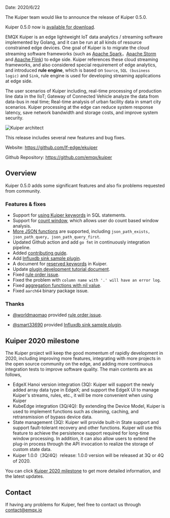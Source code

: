 Date: 2020/6/22

The Kuiper team would like to announce the release of Kuiper 0.5.0. 

Kuiper 0.5.0 now is [available for download](https://github.com/emqx/kuiper/releases/tag/0.5.0).

EMQX Kuiper is an edge lightweight IoT data analytics / streaming software implemented by Golang, and it can be run at all kinds of resource constrained edge devices. One goal of Kuiper is to migrate the cloud streaming software frameworks (such as [Apache Spark](https://spark.apache.org/)，[Apache Storm](https://storm.apache.org/) and [Apache Flink](https://flink.apache.org/)) to edge side. Kuiper references these cloud streaming frameworks, and also considered special requirement of edge analytics, and introduced **rule engine**, which is based on `Source`, `SQL (business logic)` and `Sink`, rule engine is used for developing streaming applications at edge side.

The user scenarios of Kuiper including, real-time processing of production line data in the IIoT; Gateway of Connected Vehicle analyze the data from data-bus in real time; Real-time analysis of urban facility data in smart city scenarios. Kuiper processing at the edge can reduce system response latency, save network bandwidth and storage costs, and improve system security.

![Kuiper architect](https://static.emqx.net/images/f92e28acfbf4acdb12ace78f66371cad.png)

This release includes several new features and bug fixes.

Website: <https://github.com/lf-edge/ekuiper>

Github Repository: <https://github.com/emqx/kuiper>

## Overview

Kuiper 0.5.0 adds some significant features and also fix problems requested from community.

### Features & fixes

- Support for [using Kuiper keywords](https://github.com/emqx/kuiper/issues/237) in SQL statements.
- Support for [count window](https://github.com/emqx/kuiper/blob/master/docs/en_US/sqls/windows.md#count-window), which allows user do count based window analysis.
- [More JSON functions](https://github.com/emqx/kuiper/blob/master/docs/en_US/json_expr.md#json-path-functions) are supported, including `json_path_exists, json_path_query, json_path_query_first`.
- Updated Github action and add `go fmt` in continuously integration pipeline.
- Added [contributing guide](https://github.com/emqx/kuiper/blob/master/docs/CONTRIBUTING.md).
- Add [Influxdb sink sample plugin](https://github.com/emqx/kuiper/blob/master/docs/en_US/plugins/sinks/influxdb.md).
- A document for [reserved keywords](https://github.com/emqx/kuiper/blob/master/docs/en_US/sqls/lexical_elements.md) in Kuiper.
- Update [plugin development tutorial document](https://github.com/emqx/kuiper/blob/master/docs/en_US/plugins/plugins_tutorial.md).
- Fixed [rule order issue](https://github.com/emqx/kuiper/issues/303). 
- Fixed the problem with `column name with '.' will have an error log`.  
- Fixed [aggregation functions with nil value](https://github.com/emqx/kuiper/issues/294).
- Fixed `aarch64` binary package issue. 

### Thanks

- [@worldmaomao](https://github.com/worldmaomao) provided [rule order issue](https://github.com/emqx/kuiper/issues/303).

- [@smart33690](https://github.com/smart33690) provided [Influxdb sink sample plugin](https://github.com/emqx/kuiper/blob/master/docs/en_US/plugins/sinks/influxdb.md).

## Kuiper 2020 milestone

The Kuiper project will keep the good momentum of rapidly development in 2020, including improving more features, integrating with more projects in the open source community on the edge, and adding more continuous integration tests to improve software quality. The main contents are as follows,

- EdgeX Hanoi version integration (3Q): Kuiper will support the newly added array data type in EdgeX; and support the EdgeX UI to manage Kuiper's streams, rules, etc., it will be more convenient when using Kuiper
- KubeEdge integration (3Q/4Q): By extending the Device Model, Kuiper is used to implement functions such as cleaning, caching, and retransmission of bypass device data. 
- State management (3Q): Kuiper will provide built-in State support and support fault-tolerant recovery and other functions. Kuiper will use this feature to achieve the persistence support required for long-time window processing. In addition, it can also allow users to extend the plug-in process through the API invocation to realize the storage of custom state data.
- Kuiper 1.0.0（3Q/4Q）release: 1.0.0 version will be released at 3Q or 4Q of 2020.

You can click [Kuiper 2020 milestone](https://github.com/emqx/kuiper/projects/1) to get more detailed information, and the latest updates.

## Contact

If having any problems for Kuiper, feel free to contact us through [contact@emqx.io](mailto:contact@emqx.io)

